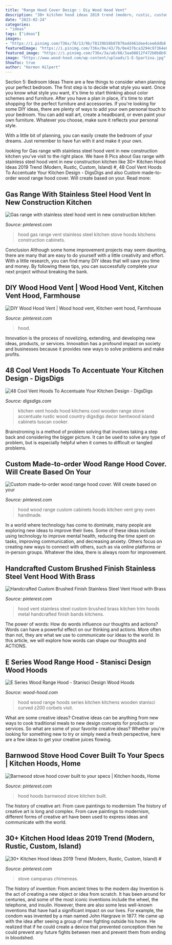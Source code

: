 ```yaml
---
title: "Range Hood Cover Design : Diy Wood Hood Vent"
description: "30+ kitchen hood ideas 2019 trend (modern, rustic, custom, island) #"
date: "2023-02-24"
categories:
- "ideas"
tags: ["ideas"]
images:
- "https://i.pinimg.com/736x/78/13/9b/78139b58b07879add461dee4cee6ddb8.jpg"
featuredImage: "https://i.pinimg.com/736x/0e/43/7b/0e437bca3294c97364e039a86a748c7e.jpg"
featured_image: "https://i.pinimg.com/736x/3a/a0/88/3aa08812f472b0b8b91c9b4e7573778e.jpg"
image: "https://www.wood-hood.com/wp-content/uploads/1-E-Spartina.jpg"
ShowToc: true
author: "Harmon Hilpert"
---
```



Section 5: Bedroom Ideas
There are a few things to consider when planning your perfect bedroom. The first step is to decide what style you want. Once you know what style you want, it's time to start thinking about color schemes and furniture. After you have a plan in place, it's time to start shopping for the perfect furniture and accessories.
If you're looking for some DIY ideas, there are plenty of ways to add your own personal touch to your bedroom. You can add wall art, create a headboard, or even paint your own furniture. Whatever you choose, make sure it reflects your personal style.

With a little bit of planning, you can easily create the bedroom of your dreams. Just remember to have fun with it and make it your own.

	

		
looking for Gas range with stainless steel hood vent in new construction kitchen you've visit to the right place. We have 8 Pics about Gas range with stainless steel hood vent in new construction kitchen like 30+ Kitchen Hood Ideas 2019 Trend (Modern, Rustic, Custom, Island) #, 48 Cool Vent Hoods To Accentuate Your Kitchen Design - DigsDigs and also Custom made-to-order wood range hood cover. Will create based on your. Read more:
		
    
## Gas Range With Stainless Steel Hood Vent In New Construction Kitchen

<img loading=lazy src="https://i.pinimg.com/736x/78/13/9b/78139b58b07879add461dee4cee6ddb8.jpg" onerror="this.onerror=null;this.src='https://tse2.mm.bing.net/th?id=OIP.TdBNs4upqyIaLmWTXYlR0QHaJ3&amp;pid=15.1';" alt="Gas range with stainless steel hood vent in new construction kitchen">

_Source: pinterest.com_

>hood gas range vent stainless steel kitchen stove hoods kitchens construction cabinets. 

	

Conclusion
Although some home improvement projects may seem daunting, there are many that are easy to do yourself with a little creativity and effort. With a little research, you can find many DIY ideas that will save you time and money. By following these tips, you can successfully complete your next project without breaking the bank.

    
## DIY Wood Hood Vent | Wood Hood Vent, Kitchen Vent Hood, Farmhouse

<img loading=lazy src="https://i.pinimg.com/736x/eb/b5/7a/ebb57a4f16f69652cc62cd8f8951e32a.jpg" onerror="this.onerror=null;this.src='https://tse4.mm.bing.net/th?id=OIP.Jh20N0qlMrCoj74bLlLpnQHaLH&amp;pid=15.1';" alt="DIY Wood Hood Vent | Wood hood vent, Kitchen vent hood, Farmhouse">

_Source: pinterest.com_

>hood. 

	

Innovation is the process of novelizing, extending, and developing new ideas, products, or services. Innovation has a profound impact on society and businesses because it provides new ways to solve problems and make profits.

    
## 48 Cool Vent Hoods To Accentuate Your Kitchen Design - DigsDigs

<img loading=lazy src="https://www.digsdigs.com/photos/cool-vent-hoods-to-accentuate-your-kitchen-design-41-554x737.jpg" onerror="this.onerror=null;this.src='https://tse2.mm.bing.net/th?id=OIP.8dsvzY8gbSxypjetXOy2nQHaJ2&amp;pid=15.1';" alt="48 Cool Vent Hoods To Accentuate Your Kitchen Design - DigsDigs">

_Source: digsdigs.com_

>kitchen vent hoods hood kitchens cool wooden range stove accentuate rustic wood country digsdigs decor bentwood island cabinets tuscan cooker. 

	

Brainstroming is a method of problem solving that involves taking a step back and considering the bigger picture. It can be used to solve any type of problem, but is especially helpful when it comes to difficult or tangled problems.

    
## Custom Made-to-order Wood Range Hood Cover. Will Create Based On Your

<img loading=lazy src="https://i.pinimg.com/736x/3a/a0/88/3aa08812f472b0b8b91c9b4e7573778e.jpg" onerror="this.onerror=null;this.src='https://tse1.mm.bing.net/th?id=OIP.KqzsPiMWptDHdW9-yfN73AHaJ4&amp;pid=15.1';" alt="Custom made-to-order wood range hood cover. Will create based on your">

_Source: pinterest.com_

>hood wood range custom cabinets hoods kitchen vent grey oven handmade. 

	

In a world where technology has come to dominate, many people are exploring new ideas to improve their lives. Some of these ideas include using technology to improve mental health, reducing the time spent on tasks, improving communication, and decreasing anxiety. Others focus on creating new ways to connect with others, such as via online platforms or in-person groups. Whatever the idea, there is always room for improvement.

    
## Handcrafted Custom Brushed Finish Stainless Steel Vent Hood With Brass

<img loading=lazy src="https://i.pinimg.com/736x/0e/43/7b/0e437bca3294c97364e039a86a748c7e.jpg" onerror="this.onerror=null;this.src='https://tse3.mm.bing.net/th?id=OIP.8_40I2ABCL39dD5Vm29e7QHaJ3&amp;pid=15.1';" alt="Handcrafted Custom Brushed Finish Stainless Steel Vent Hood with Brass">

_Source: pinterest.com_

>hood vent stainless steel custom brushed brass kitchen trim hoods metal handcrafted finish bands kitchens. 

	

The power of words: How do words influence our thoughts and actions?
Words can have a powerful effect on our thinking and actions. More often than not, they are what we use to communicate our ideas to the world. In this article, we will explore how words can shape our thoughts and ACTIONS.

    
## E Series Wood Range Hood - Stanisci Design Wood Hoods

<img loading=lazy src="https://www.wood-hood.com/wp-content/uploads/1-E-Spartina.jpg" onerror="this.onerror=null;this.src='https://tse1.mm.bing.net/th?id=OIP.LpJSSTuk56QfP5sjr7uJXgHaKo&amp;pid=15.1';" alt="E Series Wood Range Hood - Stanisci Design Wood Hoods">

_Source: wood-hood.com_

>hood wood range hoods series kitchen kitchens wooden stanisci curved z200 corbels visit. 

	

What are some creative ideas?
Creative ideas can be anything from new ways to cook traditional meals to new design concepts for products or services. So what are some of your favorite creative ideas? Whether you're looking for something new to try or simply need a fresh perspective, here are a few ideas to get your creative juices flowing.

    
## Barnwood Stove Hood Cover Built To Your Specs | Kitchen Hoods, Home

<img loading=lazy src="https://i.pinimg.com/736x/81/17/d9/8117d9e6841d59e1a79a0218db69a685.jpg" onerror="this.onerror=null;this.src='https://tse2.mm.bing.net/th?id=OIP.wda1TvR2NLzT9EeJ2LJHhgHaLT&amp;pid=15.1';" alt="Barnwood stove hood cover built to your specs | Kitchen hoods, Home">

_Source: pinterest.com_

>hood hoods barnwood stove kitchen built. 

	

The history of creative art: From cave paintings to modernism
The history of creative art is long and complex. From cave paintings to modernism, different forms of creative art have been used to express ideas and communicate with the world.

    
## 30+ Kitchen Hood Ideas 2019 Trend (Modern, Rustic, Custom, Island) #

<img loading=lazy src="https://i.pinimg.com/736x/4c/29/c2/4c29c223ab52853e8d00438257e2bd6c.jpg" onerror="this.onerror=null;this.src='https://tse4.mm.bing.net/th?id=OIP.EpDbu_OlJc6S5-IKS9nKygAAAA&amp;pid=15.1';" alt="30+ Kitchen Hood Ideas 2019 Trend (Modern, Rustic, Custom, Island) #">

_Source: pinterest.com_

>stove campanas chimeneas. 

	

The history of invention: From ancient times to the modern day
Invention is the act of creating a new object or idea from scratch. It has been around for centuries, and some of the most iconic inventions include the wheel, the telephone, and insulin. However, there are also some less well-known inventions that have had a significant impact on our lives. For example, the condom was invented by a man named John Hargrave in 1877. He came up with the idea after seeing a group of men fighting outside his home. He realized that if he could create a device that prevented conception then he could prevent any future fights between men and prevent them from ending in bloodshed.

